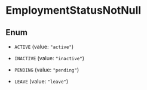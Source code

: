 

# EmploymentStatusNotNull

## Enum


* `ACTIVE` (value: `"active"`)

* `INACTIVE` (value: `"inactive"`)

* `PENDING` (value: `"pending"`)

* `LEAVE` (value: `"leave"`)



